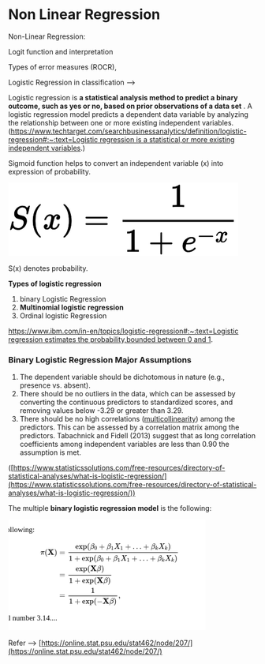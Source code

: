 # Non Linear Regression

Non-Linear Regression: 

Logit function and interpretation 

Types of error measures (ROCR), 

Logistic Regression in classification —>

Logistic regression is **a statistical analysis method to predict a binary outcome, such as yes or no, based on prior observations of a data set**
. A logistic regression model predicts a dependent data variable by analyzing the relationship between one or more existing independent variables. ([https://www.techtarget.com/searchbusinessanalytics/definition/logistic-regression#:~:text=Logistic regression is a statistical,or more existing independent variables](https://www.techtarget.com/searchbusinessanalytics/definition/logistic-regression#:~:text=Logistic%20regression%20is%20a%20statistical,or%20more%20existing%20independent%20variables).)

Sigmoid function helps to convert an independent variable (x) into expression of probability.

![sigmoid_function.svg](Non%20Linear%20Regression%200c008995bfc6401d97ebdb019dd0258b/sigmoid_function.svg)

S(x) denotes probability.

**Types of logistic regression**

1. binary Logistic Regression
2. **Multinomial logistic regression**
3. Ordinal logistic Regression

[https://www.ibm.com/in-en/topics/logistic-regression#:~:text=Logistic regression estimates the probability,bounded between 0 and 1](https://www.ibm.com/in-en/topics/logistic-regression#:~:text=Logistic%20regression%20estimates%20the%20probability,bounded%20between%200%20and%201).

### **Binary Logistic Regression Major Assumptions**

1. The dependent variable should be dichotomous in nature (e.g., presence vs. absent).
2. There should be no outliers in the data, which can be assessed by converting the continuous predictors to standardized scores, and removing values below -3.29 or greater than 3.29.
3. There should be no high correlations ([multicollinearity](https://www.statisticssolutions.com/multicollinearity/)) among the predictors. This can be assessed by a correlation matrix among the predictors. Tabachnick and Fidell (2013) suggest that as long correlation coefficients among independent variables are less than 0.90 the assumption is met.

([https://www.statisticssolutions.com/free-resources/directory-of-statistical-analyses/what-is-logistic-regression/](https://www.statisticssolutions.com/free-resources/directory-of-statistical-analyses/what-is-logistic-regression/))

The multiple **binary logistic regression model** is the following:

![Untitled](Non%20Linear%20Regression%200c008995bfc6401d97ebdb019dd0258b/Untitled.png)

Refer —> [https://online.stat.psu.edu/stat462/node/207/](https://online.stat.psu.edu/stat462/node/207/)